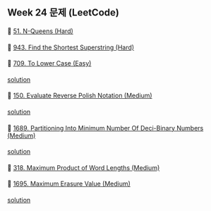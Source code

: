 ## Week 24 문제 (LeetCode)

####
👀 [51. N-Queens (Hard)](https://leetcode.com/problems/n-queens/)
####
####
👀 [943. Find the Shortest Superstring (Hard)](https://leetcode.com/problems/find-the-shortest-superstring/)
####
####
👀 [709. To Lower Case (Easy)](https://leetcode.com/problems/to-lower-case/)
####
[solution](https://github.com/DohyunYoun/study/blob/master/src/main/java/algorithm/string/LeetCode709.kt)
####
👀 [150. Evaluate Reverse Polish Notation (Medium)](https://leetcode.com/problems/evaluate-reverse-polish-notation/)
####
[solution](https://github.com/DohyunYoun/study/blob/master/src/main/java/algorithm/structure/LeetCode150.kt)
####
👀 [1689. Partitioning Into Minimum Number Of Deci-Binary Numbers (Medium)](https://leetcode.com/problems/partitioning-into-minimum-number-of-deci-binary-numbers/)
####
[solution](https://github.com/DohyunYoun/study/blob/master/src/main/java/algorithm/greedy/LeetCode1689.java)
####
👀 [318. Maximum Product of Word Lengths (Medium)](https://leetcode.com/problems/maximum-product-of-word-lengths/)
####
####
👀 [1695. Maximum Erasure Value (Medium)](https://leetcode.com/problems/maximum-erasure-value/)
####
[solution](https://github.com/DohyunYoun/study/blob/master/src/main/java/algorithm/array/LeetCode1695.kt)
